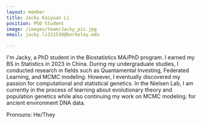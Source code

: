 ```yaml
---
layout: member
title: Jacky Kaiyuan Li
position: PhD Student
image: /images/team/Jacky_pic.jpg
email: jacky.li221536@berkeley.edu

---
```


I'm Jacky, a PhD student in the Biostatistics MA/PhD program. I earned my BS in Statistics in 2023 in China. During my undergraduate studies, I conducted research in fields such as Quantamental Investing, Federated Learning, and MCMC modeling. However, I eventually discovered my passion for computational and statistical genetics. In the Nielsen Lab, I am currently in the process of learning about evolutionary theory and population genetics while also continuing my work on MCMC modeling. for ancient environment DNA data.

Pronouns: He/They
